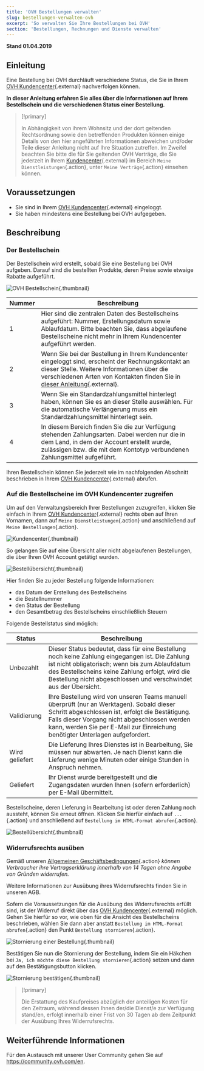 ```yaml
---
title: 'OVH Bestellungen verwalten'
slug: bestellungen-verwalten-ovh
excerpt: 'So verwalten Sie Ihre Bestellungen bei OVH'
section: 'Bestellungen, Rechnungen und Dienste verwalten'
---
```


**Stand 01.04.2019**

## Einleitung

Eine Bestellung bei OVH durchläuft verschiedene Status, die Sie in Ihrem [OVH Kundencenter](https://www.ovh.com/auth/?action=gotomanager){.external} nachverfolgen können.

**In dieser Anleitung erfahren Sie alles über die Informationen auf Ihrem Bestellschein und die verschiedenen Status einer Bestellung.**

> [!primary]
>
> In Abhängigkeit von ihrem Wohnsitz und der dort geltenden Rechtsordnung sowie den betreffenden Produkten können einige Details von den hier angeführten Informationen abweichen und/oder Teile dieser Anleitung nicht auf Ihre Situation zutreffen. Im Zweifel beachten Sie bitte die für Sie geltenden OVH Verträge, die Sie jederzeit in Ihrem [Kundencenter](https://www.ovh.com/auth/?action=gotomanager){.external} im Bereich `Meine Dienstleistungen`{.action}, unter `Meine Verträge`{.action} einsehen können.
>

## Voraussetzungen

- Sie sind in Ihrem [OVH Kundencenter](https://www.ovh.com/auth/?action=gotomanager){.external} eingeloggt.
- Sie haben mindestens eine Bestellung bei OVH aufgegeben.


##  Beschreibung

### Der Bestellschein

Der Bestellschein wird erstellt, sobald Sie eine Bestellung bei OVH aufgeben. Darauf sind die bestellten Produkte, deren Preise sowie etwaige Rabatte aufgeführt.

![OVH Bestellschein](images/order_ovh.png){.thumbnail}

|Nummer|Beschreibung|
|---|---|
|1|Hier sind die zentralen Daten des Bestellscheins aufgeführt: Nummer, Erstellungsdatum sowie Ablaufdatum. Bitte beachten Sie, dass abgelaufene Bestellscheine nicht mehr in Ihrem Kundencenter aufgeführt werden.|
|2|Wenn Sie bei der Bestellung in Ihrem Kundencenter eingeloggt sind, erscheint der Rechnungskontakt an dieser Stelle. Weitere Informationen über die verschiedenen Arten von Kontakten finden Sie in [dieser Anleitung](https://docs.ovh.com/de/customer/verwaltung-der-kontakte/){.external}.|
|3|Wenn Sie ein Standardzahlungsmittel hinterlegt haben, können Sie es an dieser Stelle auswählen. Für die automatische Verlängerung muss ein Standardzahlungsmittel hinterlegt sein.|
|4|In diesem Bereich finden Sie die zur Verfügung stehenden Zahlungsarten. Dabei werden nur die in dem Land, in dem der Account erstellt wurde, zulässigen bzw. die mit dem Kontotyp verbundenen Zahlungsmittel aufgeführt.|


Ihren Bestellschein können Sie jederzeit wie im nachfolgenden Abschnitt beschrieben in Ihrem [OVH Kundencenter](https://www.ovh.com/auth/?action=gotomanager){.external} abrufen.


### Auf die Bestellscheine im OVH Kundencenter zugreifen

Um auf den Verwaltungsbereich Ihrer Bestellungen zuzugreifen, klicken Sie einfach in Ihrem [OVH Kundencenter](https://www.ovh.com/auth/?action=gotomanager){.external} rechts oben auf Ihren Vornamen, dann auf `Meine Dienstleistungen`{.action} und anschließend auf `Meine Bestellungen`{.action}.

![Kundencenter](images/customer_panel_order.png){.thumbnail}

So gelangen Sie auf eine Übersicht aller nicht abgelaufenen Bestellungen, die über Ihren OVH Account getätigt wurden.

![Bestellübersicht](images/order_recap.png){.thumbnail}


Hier finden Sie zu jeder Bestellung folgende Informationen:

- das Datum der Erstellung des Bestellscheins
- die Bestellnummer
- den Status der Bestellung
- den Gesamtbetrag des Bestellscheins einschließlich Steuern

Folgende Bestellstatus sind möglich:

|Status|Beschreibung|
|---|---|
|Unbezahlt|Dieser Status bedeutet, dass für eine Bestellung noch keine Zahlung eingegangen ist. Die Zahlung ist nicht obligatorisch; wenn bis zum Ablaufdatum des Bestellscheins keine Zahlung erfolgt, wird die Bestellung nicht abgeschlossen und verschwindet aus der Übersicht.|
|Validierung|Ihre Bestellung wird von unseren Teams manuell überprüft (nur an Werktagen). Sobald dieser Schritt abgeschlossen ist, erfolgt die Bestätigung. Falls dieser Vorgang nicht abgeschlossen werden kann, werden Sie per E-Mail zur Einreichung benötigter Unterlagen aufgefordert.|
|Wird geliefert|Die Lieferung Ihres Dienstes ist in Bearbeitung, Sie müssen nur abwarten. Je nach Dienst kann die Lieferung wenige Minuten oder einige Stunden in Anspruch nehmen.|
|Geliefert|Ihr Dienst wurde bereitgestellt und die Zugangsdaten wurden Ihnen (sofern erforderlich) per E-Mail übermittelt.|

Bestellscheine, deren Lieferung in Bearbeitung ist oder deren Zahlung noch aussteht, können Sie erneut öffnen. Klicken Sie hierfür einfach auf `...`{.action} und anschließend auf `Bestellung im HTML-Format abrufen`{.action}.

![Bestellübersicht](images/html_order.png){.thumbnail}


### Widerrufsrechts ausüben

Gemäß unseren [Allgemeinen Geschäftsbedingungen](https://www.ovh.de/support/agb/OVH_AGB.pdf){.action} *können Verbraucher ihre Vertragserklärung innerhalb von 14 Tagen ohne Angabe von Gründen widerrufen.*

Weitere Informationen zur Ausübung ihres Widerrufsrechts finden Sie in unseren AGB.

Sofern die Voraussetzungen für die Ausübung des Widerrufsrechts erfüllt sind, ist der Widerruf direkt über das [OVH Kundencenter](https://www.ovh.com/auth/?action=gotomanager){.external} möglich. Gehen Sie hierfür so vor, wie oben für die Ansicht des Bestellscheins beschrieben, wählen Sie dann aber anstatt `Bestellung im HTML-Format abrufen`{.action} den Punkt `Bestellung stornieren`{.action}.

![Stornierung einer Bestellung](images/cancel_order.png){.thumbnail}

Bestätigen Sie nun die Stornierung der Bestellung, indem Sie ein Häkchen bei `Ja, ich möchte diese Bestellung stornieren`{.action} setzen und dann auf den Bestätigungsbutton klicken.

![Stornierung bestätigen](images/cancellation_validation.png){.thumbnail}


> [!primary]
>
> Die Erstattung des Kaufpreises abzüglich der anteiligen Kosten für den Zeitraum, während dessen Ihnen der/die Dienst/e zur Verfügung stand/en, erfolgt innerhalb einer Frist von 30 Tagen ab dem Zeitpunkt der Ausübung Ihres Widerrufsrechts.
>


## Weiterführende Informationen

Für den Austausch mit unserer User Community gehen Sie auf <https://community.ovh.com/en>.